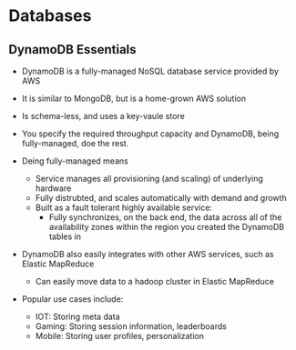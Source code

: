 # Databases

## DynamoDB Essentials

+ DynamoDB is a fully-managed NoSQL database service provided by AWS
+ It is similar to MongoDB, but is a home-grown AWS solution
+ Is schema-less, and uses a key-vaule store 
+ You specify the required throughput capacity and DynamoDB, being fully-managed, doe the rest. 

+ Deing fully-managed means 
  + Service manages all provisioning (and scaling) of underlying hardware
  + Fully distrubted, and scales automatically with demand and growth
  + Built as a fault tolerant highly available service: 
    + Fully synchronizes, on the back end, the data across all of the availability zones within the region you created the DynamoDB tables in

+ DynamoDB also easily integrates with other AWS services, such as Elastic MapReduce 
  + Can easily move data to a hadoop cluster in Elastic MapReduce 

+ Popular use cases include: 
  + IOT: Storing meta data
  + Gaming: Storing session information, leaderboards
  + Mobile: Storing user profiles, personalization 
